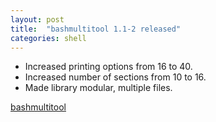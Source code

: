 ```yaml
---
layout: post
title:  "bashmultitool 1.1-2 released"
categories: shell
---
```



* Increased printing options from 16 to 40.
* Increased number of sections from 10 to 16.
* Made library modular, multiple files.


[bashmultitool](https://github.com/gavinlyonsrepo/bashmultitool)
